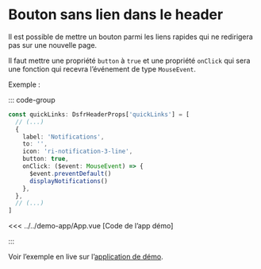 # Bouton sans lien dans le header

Il est possible de mettre un bouton parmi les liens rapides qui ne redirigera pas sur une nouvelle page.

Il faut mettre une propriété `button` à `true` et une propriété `onClick` qui sera une fonction qui recevra l’événement de type `MouseEvent`.

Exemple :

::: code-group

```ts
const quickLinks: DsfrHeaderProps['quickLinks'] = [
  // (...)
  {
    label: 'Notifications',
    to: '',
    icon: 'ri-notification-3-line',
    button: true,
    onClick: ($event: MouseEvent) => {
      $event.preventDefault()
      displayNotifications()
    },
  },
  // (...)
]
```

<<< ../../demo-app/App.vue [Code de l’app démo]

:::

Voir l’exemple en live sur l’[application de démo](https://demo.vue-ds.fr).
